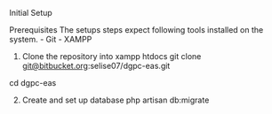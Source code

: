 Initial Setup

Prerequisites
The setups steps expect following tools installed on the system. - Git - XAMPP

1. Clone the repository into xampp htdocs
git clone git@bitbucket.org:selise07/dgpc-eas.git

cd dgpc-eas

2. Create and set up database
php artisan db:migrate
